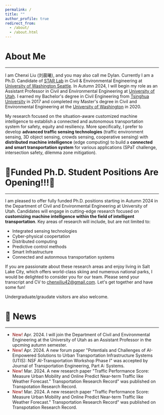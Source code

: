 ```yaml
---
permalink: /
title: ""
author_profile: true
redirect_from: 
  - /about/
  - /about.html
---
```


# About Me

---

I am Chenxi Liu (刘晨曦), and you may also call me Dylan. Currently I am a Ph.D. Candidate of [STAR Lab](http://www.uwstarlab.org/) in Civil & Environmental Engineering at [University of Washington Seattle](https://www.ce.washington.edu/). In Autumn 2024, I will begin my role as an Assistant Professor in Civil and Environmental Engineering at [University of Utah](https://www.civil.utah.edu/). I earned my Bachelor's degree in Civil Engineering from [Tsinghua University](https://www.civil.tsinghua.edu.cn/ceen/) in 2017 and completed my Master's degree in Civil and Environmental Engineering at the [University of Washington](https://www.ce.washington.edu/) in 2020.

My research focused on the situation-aware customized machine intelligence to establish a connected and autonomous transportation system for safety, equity and resiliency. More specifically, I prefer to develop **advanced traffic sensing technologies** (traffic environment sensing, 3D object sensing, crowds sensing, cooperative sensing) with **distributed machine intelligence** (edge computing) to build a **connected and smart transportation system** for various applications (SPaT challenge, intersection safety, dilemma zone mitigation).

# 🚀️Funded Ph.D. Student Positions Are Opening!!!🚀️

---
I am pleased to offer fully funded Ph.D. positions starting in Autumn 2024 in the Department of Civil and Environmental Engineering at University of Utah. Candidates will engage in cutting-edge research focused on **customizing machine intelligence within the field of intelligent transportation**. Key areas of research will include, but are not limited to:

* Integrated sensing technologies
* Cyber-physical coopertation
* Distributed computing
* Predictive control methods
* Smart Infrastructure
* Connected and autonmous transportation systems

If you are passionate about these research areas and enjoy living in Salt Lake City, which offers world-class skiing and numerous national parks, I would be delighted to consider you for our team. Please send your transcript and CV to [chenxiliu42@gmail.com](). Let's get together and have some fun!

Undergraduate/graudate visitors are also welcome.

# 🎉️ News

---

* <span style="color:darkred"> New! </span> Apr. 2024. I will join the Department of Civil and Environmental Engineering at the University of Utah as an Assistant Professor in the upcming autumn semester.
* <span style="color:darkred"> New! </span> Apr. 2024. A new forum paper "Potentials and Challenges of AI-Empowered Solutions to Urban Transportation Infrastructure Systems (UTIS): NSF AI-Transportation Workshop Phase I" was accepted by Journal of Transportation Engineering, Part A: Systems.
* <span style="color:darkred"> New! </span> Mar. 2024. A new research paper "Traffic Performance Score: Measure Urban Mobility and Online Predict Near-term Traffic like Weather Forecast." Transportation Research Record" was published on Transpotation Research Record.
* <span style="color:darkred"> New! </span> Mar. 2024. A new research paper "Traffic Performance Score: Measure Urban Mobility and Online Predict Near-term Traffic like Weather Forecast." Transportation Research Record" was published on Transpotation Research Record.

